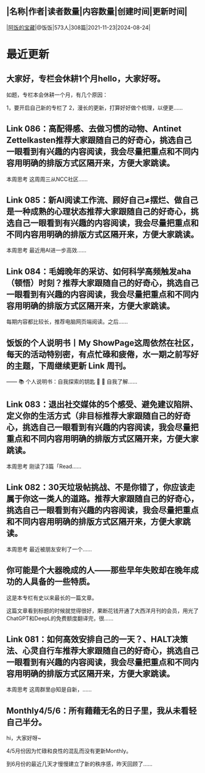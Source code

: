 |名称|作者|读者数量|内容数量|创建时间|更新时间|
---
|[阿饭的宝藏](https://xiaobot.net/p/afanfan?refer=0b133df9-27dc-423b-8101-639049001c13)|@饭饭|573人|308篇|2021-11-23|2024-08-24|

# 最近更新
## 大家好，专栏会休耕1个月hello，大家好呀。

如题，专栏本会休耕一个月，有几个原因：

1，要开启自己新的专栏了
2，漫长的更新，打算好好做个梳理，以便更......
## Link 086：高配得感、去做习惯的动物、Antinet Zettelkasten推荐大家跟随自己的好奇心，挑选自己一眼看到有兴趣的内容阅读，我会尽量把重点和不同内容用明确的排版方式区隔开来，方便大家跳读。

本周思考
这周周三从NCC社区......
## Link 085：新AI阅读工作流、顾好自己≠摆烂、做自己是一种成熟的心理状态推荐大家跟随自己的好奇心，挑选自己一眼看到有兴趣的内容阅读，我会尽量把重点和不同内容用明确的排版方式区隔开来，方便大家跳读。

本周思考
最近用AI进一步高效......
## Link 084：毛姆晚年的采访、如何科学高频触发aha（顿悟）时刻？推荐大家跟随自己的好奇心，挑选自己一眼看到有兴趣的内容阅读，我会尽量把重点和不同内容用明确的排版方式区隔开来，方便大家跳读。

每期内容都比较长，推荐电脑网页端阅读。之后......
## 饭饭的个人说明书丨My ShowPage这周依然在社区，每天的活动特别密，有点忙碌和疲倦，水一期之前写好的主题，下周继续更新 Link 周刊。
——
📚 个人说明书：自我探索的钥匙 🔑
🌟 自我了解......
## Link 083：退出社交媒体的5个感受、避免建议陷阱、定义你的生活方式（非目标推荐大家跟随自己的好奇心，挑选自己一眼看到有兴趣的内容阅读，我会尽量把重点和不同内容用明确的排版方式区隔开来，方便大家跳读。

本周思考
刚读了3篇「Read......
## Link 082：30天垃圾帖挑战、不是你错了，你应该走属于你这一类人的道路。推荐大家跟随自己的好奇心，挑选自己一眼看到有兴趣的内容阅读，我会尽量把重点和不同内容用明确的排版方式区隔开来，方便大家跳读。

本周思考
最近被朋友安利了一个......
## 你可能是个大器晚成的人——那些早年失败却在晚年成功的人具备的一些特质。
这是本专栏有史以来最长的一篇文章。

这篇文章看到标题的时候就觉得很好，果断花钱开通了大西洋月刊的会员，用光了ChatGPT和DeepL的免费额度翻译完，很......
## Link 081：如何高效安排自己的一天？、HALT决策法、心灵自行车推荐大家跟随自己的好奇心，挑选自己一眼看到有兴趣的内容阅读，我会尽量把重点和不同内容用明确的排版方式区隔开来，方便大家跳读。

本周思考
这周群里@知是自新，......
## Monthly4/5/6：所有藉藉无名的日子里，我从未看轻自己半分。
hi，大家好呀~

4/5月份因为忙碌和良性的混乱而没有更新Monthly。

到6月份的最近几天才慢慢建立了新的秩序感，昨天回顾了......

